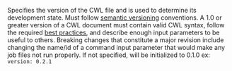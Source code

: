 Specifies the version of the CWL file and is used to determine its development state.
Must follow [semantic versioning](https://semver.org/spec/v2.0.0.html) conventions.
A 1.0 or greater version of a CWL document must contain valid CWL syntax, 
follow the required [best practices](CommandLineTool_guide.md), and 
describe enough input parameters to be useful to others. Breaking changes that constitute a major revision
include changing the name/id of a command input parameter that would make any job files not run properly. If not specified, will be initialized to 0.1.0
ex: `version: 0.2.1`